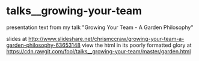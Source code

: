 # talks__growing-your-team
presentation text from my talk "Growing Your Team - A Garden Philosophy"

slides at http://www.slideshare.net/chrismccraw/growing-your-team-a-garden-philosophy-63653148
view the html in its poorly formatted glory at https://cdn.rawgit.com/fool/talks__growing-your-team/master/garden.html
